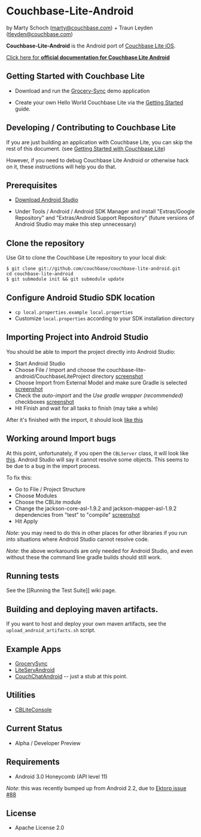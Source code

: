 # Couchbase-Lite-Android #

by Marty Schoch (marty@couchbase.com) + Traun Leyden (tleyden@couchbase.com)

**Couchbase-Lite-Android** is the Android port of [Couchbase Lite iOS](https://github.com/couchbase/couchbase-lite-ios).  

[Click here for **official documentation for Couchbase Lite Android**](http://docs.couchbase.com/couchbase-lite/cbl-android/)

## Getting Started with Couchbase Lite

* Download and run the  [Grocery-Sync](https://github.com/couchbaselabs/GrocerySync-Android) demo application

* Create your own Hello World Couchbase Lite via the [Getting Started](https://github.com/couchbase/couchbase-lite-android/wiki/Getting-Started) guide.

## Developing / Contributing to Couchbase Lite

If you are just building an application with Couchbase Lite, you can skip the rest of this document.  (see [Getting Started with Couchbase Lite](README.md#getting-started-with-couchbase-lite))

However, if you need to debug Couchbase Lite Android or otherwise hack on it, these instructions will help you do that.

## Prerequisites

* [Download Android Studio](http://developer.android.com/sdk/installing/studio.html) 

* Under Tools / Android / Android SDK Manager and install "Extras/Google Repository" and "Extras/Android Support Repository" (future versions of Android Studio may make this step unnecessary)


## Clone the repository

Use Git to clone the Couchbase Lite repository to your local disk: 

```
$ git clone git://github.com/couchbase/couchbase-lite-android.git
cd couchbase-lite-android
$ git submodule init && git submodule update
```

## Configure Android Studio SDK location

* `cp local.properties.example local.properties`
* Customize `local.properties` according to your SDK installation directory


## Importing Project into Android Studio

You should be able to import the project directly into Android Studio:

* Start Android Studio
* Choose File / Import and choose the couchbase-lite-android/CouchbaseLiteProject directory [screenshot](http://cl.ly/image/1d0w0J0H0x1u)
* Choose Import from External Model and make sure Gradle is selected [screenshot](http://cl.ly/image/2Y1m0O3U1Q2I)
* Check the *auto-import* and the *Use gradle wrapper (recommended)* checkboxes [screenshot](http://cl.ly/image/1I0r1x2J032i)
* Hit Finish and wait for all tasks to finish (may take a while)

After it's finished with the import, it should look [like this](http://cl.ly/image/3R3X0Q3o1H09)

## Working around Import bugs

At this point, unfortunately, if you open the `CBLServer` class, it will look like [this](http://cl.ly/image/2C1M0F1T330t).  Android Studio will say it cannot resolve some objects.  This seems to be due to a bug in the import process.  

To fix this:

* Go to File / Project Structure
* Choose Modules
* Choose the CBLite module
* Change the jackson-core-asl-1.9.2 and jackson-mapper-asl-1.9.2 dependencies from "test" to "compile" [screenshot](http://cl.ly/image/16113r0M2J2G)
* Hit Apply

_Note_: you may need to do this in other places for other libraries if you run into situations where Android Studio cannot resolve code.

_Note_: the above workarounds are only needed for Android Studio, and even without these the command line gradle builds should still work.

## Running tests

See the [[Running the Test Suite]] wiki page.

## Building and deploying maven artifacts.

If you want to host and deploy your own maven artifacts, see the `upload_android_artifacts.sh` script.


## Example Apps

* [GrocerySync](https://github.com/couchbaselabs/GrocerySync-Android)
* [LiteServAndroid](https://github.com/couchbaselabs/LiteServAndroid)
* [CouchChatAndroid](https://github.com/couchbaselabs/CouchChatAndroid) -- just a stub at this point.

## Utilities

* [CBLiteConsole](https://github.com/couchbaselabs/CBLiteConsole)

## Current Status
- Alpha / Developer Preview

## Requirements
- Android 3.0 Honeycomb (API level 11)
 
*Note*: this was recently bumped up from Android 2.2, due to [Ektorp issue #88](https://github.com/helun/Ektorp/issues/88)

## License
- Apache License 2.0


